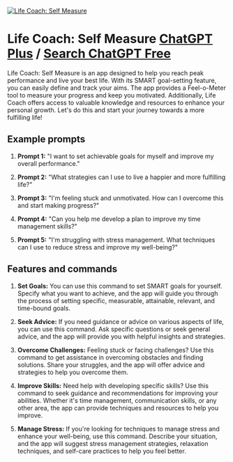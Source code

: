 
[![Life Coach: Self Measure](https://files.oaiusercontent.com/file-pnPEWphwz81JddP8bYX6HHrI?se=2123-10-19T01%3A53%3A58Z&sp=r&sv=2021-08-06&sr=b&rscc=max-age%3D31536000%2C%20immutable&rscd=attachment%3B%20filename%3D8aeab181-e81a-4ce3-ab28-bdc4440055fd.png&sig=iH5IClVwgF1wvgJXN0yyuM/eRcOCS3tIK0uMvqC4OPk%3D)](https://chat.openai.com/g/g-M3RFxFNqa-life-coach-self-measure)

# Life Coach: Self Measure [ChatGPT Plus](https://chat.openai.com/g/g-M3RFxFNqa-life-coach-self-measure) / [Search ChatGPT Free](https://gptcall.net/index.html#/?search=Life%20Coach%3A%20Self%20Measure)

Life Coach: Self Measure is an app designed to help you reach peak performance and live your best life. With its SMART goal-setting feature, you can easily define and track your aims. The app provides a Feel-o-Meter tool to measure your progress and keep you motivated. Additionally, Life Coach offers access to valuable knowledge and resources to enhance your personal growth. Let's do this and start your journey towards a more fulfilling life!

## Example prompts

1. **Prompt 1:** "I want to set achievable goals for myself and improve my overall performance."

2. **Prompt 2:** "What strategies can I use to live a happier and more fulfilling life?"

3. **Prompt 3:** "I'm feeling stuck and unmotivated. How can I overcome this and start making progress?"

4. **Prompt 4:** "Can you help me develop a plan to improve my time management skills?"

5. **Prompt 5:** "I'm struggling with stress management. What techniques can I use to reduce stress and improve my well-being?"

## Features and commands

1. **Set Goals:** You can use this command to set SMART goals for yourself. Specify what you want to achieve, and the app will guide you through the process of setting specific, measurable, attainable, relevant, and time-bound goals.

2. **Seek Advice:** If you need guidance or advice on various aspects of life, you can use this command. Ask specific questions or seek general advice, and the app will provide you with helpful insights and strategies.

3. **Overcome Challenges:** Feeling stuck or facing challenges? Use this command to get assistance in overcoming obstacles and finding solutions. Share your struggles, and the app will offer advice and strategies to help you overcome them.

4. **Improve Skills:** Need help with developing specific skills? Use this command to seek guidance and recommendations for improving your abilities. Whether it's time management, communication skills, or any other area, the app can provide techniques and resources to help you improve.

5. **Manage Stress:** If you're looking for techniques to manage stress and enhance your well-being, use this command. Describe your situation, and the app will suggest stress management strategies, relaxation techniques, and self-care practices to help you feel better.


